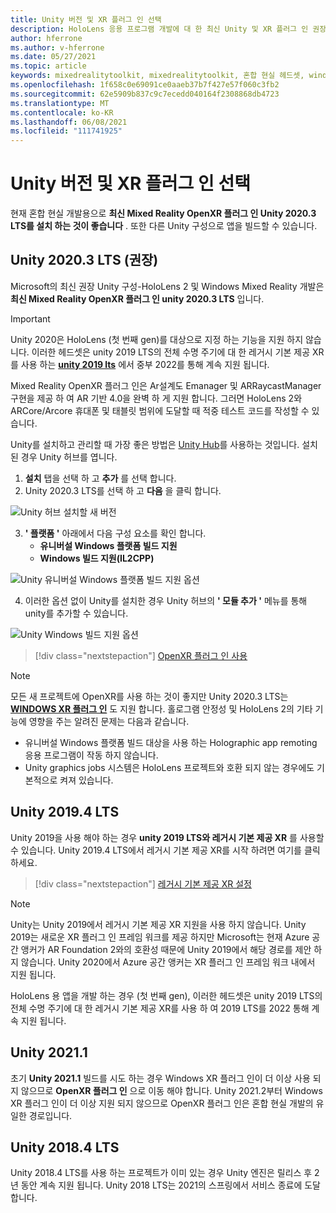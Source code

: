 ```yaml
---
title: Unity 버전 및 XR 플러그 인 선택
description: HoloLens 응용 프로그램 개발에 대 한 최신 Unity 및 XR 플러그 인 권장 사항을 최신으로 유지 합니다.
author: hferrone
ms.author: v-hferrone
ms.date: 05/27/2021
ms.topic: article
keywords: mixedrealitytoolkit, mixedrealitytoolkit, 혼합 현실 헤드셋, windows mixed reality 헤드셋, 가상 현실 헤드셋, unity
ms.openlocfilehash: 1f658c0e69091ce0aaeb37b7f427e57f060c3fb2
ms.sourcegitcommit: 62e5909b837c9c7ecedd040164f2308868db4723
ms.translationtype: MT
ms.contentlocale: ko-KR
ms.lasthandoff: 06/08/2021
ms.locfileid: "111741925"
---
```

# <a name="choosing-a-unity-version-and-xr-plugin"></a>Unity 버전 및 XR 플러그 인 선택

현재 혼합 현실 개발용으로 **최신 Mixed Reality OpenXR 플러그 인 Unity 2020.3 LTS를 설치 하는 것이 좋습니다** . 또한 다른 Unity 구성으로 앱을 빌드할 수 있습니다.

## <a name="unity-20203-lts-recommended"></a>Unity 2020.3 LTS (권장)

Microsoft의 최신 권장 Unity 구성-HoloLens 2 및 Windows Mixed Reality 개발은 **최신 Mixed Reality OpenXR 플러그 인 unity 2020.3 LTS** 입니다.

> [!IMPORTANT]
> Unity 2020은 HoloLens (첫 번째 gen)를 대상으로 지정 하는 기능을 지원 하지 않습니다. 이러한 헤드셋은 unity 2019 LTS의 전체 수명 주기에 대 한 레거시 기본 제공 XR를 사용 하는 **[unity 2019 lts](#unity-20194-lts)** 에서 중부 2022를 통해 계속 지원 됩니다.

Mixed Reality OpenXR 플러그 인은 Ar설계도 Emanager 및 ARRaycastManager 구현을 제공 하 여 AR 기반 4.0을 완벽 하 게 지원 합니다. 그러면 HoloLens 2와 ARCore/Arcore 휴대폰 및 태블릿 범위에 도달할 때 적중 테스트 코드를 작성할 수 있습니다.

Unity를 설치하고 관리할 때 가장 좋은 방법은 <a href="https://unity3d.com/get-unity/download" target="_blank">Unity Hub</a>를 사용하는 것입니다. 설치 된 경우 Unity 허브를 엽니다.

1. **설치** 탭을 선택 하 고 **추가** 를 선택 합니다.
2. Unity 2020.3 LTS를 선택 하 고 **다음** 을 클릭 합니다.

![Unity 허브 설치할 새 버전](images/unity-hub-img-01.png)

3. **' 플랫폼 '** 아래에서 다음 구성 요소를 확인 합니다.
    * **유니버설 Windows 플랫폼 빌드 지원**
    * **Windows 빌드 지원(IL2CPP)**

![Unity 유니버설 Windows 플랫폼 빌드 지원 옵션](../images/Unity_Install_Option_UWP.png)

4. 이러한 옵션 없이 Unity를 설치한 경우 Unity 허브의 **' 모듈 추가 '** 메뉴를 통해 unity를 추가할 수 있습니다.

![Unity Windows 빌드 지원 옵션](../images/Unity_Install_Option_UWP2.png)

> [!div class="nextstepaction"]
> [OpenXR 플러그 인 사용](/windows/mixed-reality/develop/unity/xr-project-setup?tabs=openxr)

> [!NOTE]
> 모든 새 프로젝트에 OpenXR를 사용 하는 것이 좋지만 Unity 2020.3 LTS는 **[WINDOWS XR 플러그 인](/windows/mixed-reality/develop/unity/xr-project-setup?tabs=windowsxr)** 도 지원 합니다. 홀로그램 안정성 및 HoloLens 2의 기타 기능에 영향을 주는 알려진 문제는 다음과 같습니다.
>
> * 유니버설 Windows 플랫폼 빌드 대상을 사용 하는 Holographic app remoting 응용 프로그램이 작동 하지 않습니다.
> * Unity graphics jobs 시스템은 HoloLens 프로젝트와 호환 되지 않는 경우에도 기본적으로 켜져 있습니다.

## <a name="unity-20194-lts"></a>Unity 2019.4 LTS

Unity 2019을 사용 해야 하는 경우 **unity 2019 LTS와 레거시 기본 제공 XR** 를 사용할 수 있습니다. Unity 2019.4 LTS에서 레거시 기본 제공 XR를 시작 하려면 여기를 클릭 하세요.

> [!div class="nextstepaction"]
> [레거시 기본 제공 XR 설정](/windows/mixed-reality/develop/unity/xr-project-setup?tabs=legacy)

> [!NOTE]
> Unity는 Unity 2019에서 레거시 기본 제공 XR 지원을 사용 하지 않습니다.  Unity 2019는 새로운 XR 플러그 인 프레임 워크를 제공 하지만 Microsoft는 현재 Azure 공간 앵커가 AR Foundation 2와의 호환성 때문에 Unity 2019에서 해당 경로를 제안 하지 않습니다.  Unity 2020에서 Azure 공간 앵커는 XR 플러그 인 프레임 워크 내에서 지원 됩니다.

HoloLens 용 앱을 개발 하는 경우 (첫 번째 gen), 이러한 헤드셋은 unity 2019 LTS의 전체 수명 주기에 대 한 레거시 기본 제공 XR를 사용 하 여 2019 LTS를 2022 통해 계속 지원 됩니다.

## <a name="unity-20211"></a>Unity 2021.1

초기 **Unity 2021.1** 빌드를 시도 하는 경우 Windows XR 플러그 인이 더 이상 사용 되지 않으므로 **OpenXR 플러그 인** 으로 이동 해야 합니다.  Unity 2021.2부터 Windows XR 플러그 인이 더 이상 지원 되지 않으므로 OpenXR 플러그 인은 혼합 현실 개발의 유일한 경로입니다.

## <a name="unity-20184-lts"></a>Unity 2018.4 LTS

Unity 2018.4 LTS를 사용 하는 프로젝트가 이미 있는 경우 Unity 엔진은 릴리스 후 2 년 동안 계속 지원 됩니다.  Unity 2018 LTS는 2021의 스프링에서 서비스 종료에 도달 합니다.
